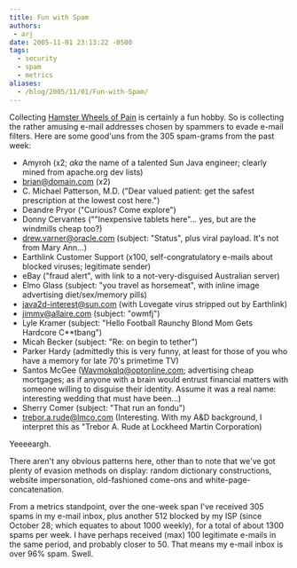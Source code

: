 ```yaml
---
title: Fun with Spam
authors:
 - arj
date: 2005-11-01 23:13:22 -0500
tags:
  - security
  - spam
  - metrics
aliases:
  - /blog/2005/11/01/Fun-with-Spam/
---
```

Collecting [Hamster Wheels of Pain](https://securitymetrics.org/content/Wiki.jsp?page=Welcome_blogentry_061005_1) is certainly a fun hobby. So is collecting the rather amusing e-mail addresses chosen by spammers to evade e-mail filters. Here are some good'uns from the 305 spam-grams from the past week:

* Amyroh (x2; _aka_ the name of a talented Sun Java engineer; clearly mined from apache.org dev lists)
*  brian@domain.com (x2)
* C. Michael Patterson, M.D. ("Dear valued patient: get the safest prescription at the lowest cost here.")
* Deandre Pryor ("Curious? Come explore")
* Donny Cervantes (""Inexpensive tablets here"... yes, but are the windmills cheap too?)
* drew.varner@oracle.com (subject: "Status", plus viral payload. It's not from Mary Ann...)
* Earthlink Customer Support (x100, self-congratulatory e-mails about blocked viruses; legitimate sender)
* eBay ("fraud alert", with link to a not-very-disguised Australian server)
* Elmo Glass (subject: "you travel as horsemeat", with inline image advertising diet/sex/memory pills)
* java2d-interest@sun.com (with Lovegate virus stripped out by Earthlink)
* jimmy@allaire.com (subject: "owmfj")
* Lyle Kramer (subject: "Hello Football Raunchy Blond Mom Gets Hardcore C**tbang")
* Micah Becker (subject: "Re: on begin to tether")
* Parker Hardy (admittedly this is very funny, at least for those of you who have a memory for late 70's primetime TV)
* Santos McGee (Wavmokqlq@optonline.com; advertising cheap mortgages; as if anyone with a brain would entrust financial matters with someone willing to disguise their identity. Assume it was a real name: interesting wedding that must have been...)
* Sherry Comer (subject: "That run an fondu")
* trebor.a.rude@lmco.com (Interesting. With my A&D background, I interpret this as "Trebor A. Rude at Lockheed Martin Corporation)

Yeeeeargh.

There aren't any obvious patterns here, other than to note that we've got plenty of evasion methods on display: random dictionary constructions, website impersonation, old-fashioned come-ons and white-page-concatenation.

From a metrics standpoint, over the one-week span I've received 305 spams in my e-mail inbox, plus another 512 blocked by my ISP (since October 28; which equates to about 1000 weekly), for a total of about 1300 spams per week. I have perhaps received (max) 100 legitimate e-mails in the same period, and probably closer to 50. That means my e-mail inbox is over 96% spam. Swell.

